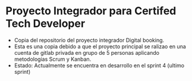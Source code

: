 # Proyecto Integrador para Certifed Tech Developer

* Copia del repositorio del proyecto integrador Digital booking.
* Esta es una copia debido a que el proyecto principal se ralizao en una cuenta de gitlab privada
en grupo de 5 personas aplicando metodologias Scrum y Kanban.
* Estado: Actualmente se encuentra en desarrollo en el sprint 4 (ultimo sprint)
